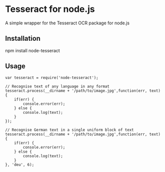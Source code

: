 # Tesseract for node.js

A simple wrapper for the Tesseract OCR package for node.js

## Installation
npm install node-tesseract

## Usage

```
var tesseract = require('node-tesseract');

// Recognise text of any language in any format
tesseract.process(__dirname + '/path/to/image.jpg',function(err, text) {
	if(err) {
		console.error(err);
	} else {
		console.log(text);
	}
});

// Recognise German text in a single uniform block of text
tesseract.process(__dirname + '/path/to/image.jpg',function(err, text) {
	if(err) {
		console.error(err);
	} else {
		console.log(text);
	}
}, 'deu', 6);
```